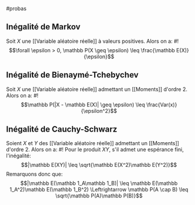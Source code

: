 #probas

## Inégalité de Markov
Soit $X$ une [[Variable aléatoire réelle]] à valeurs positives. Alors on a: #!
$$\forall \epsilon > 0, \mathbb P(X \geq \epsilon) \leq \frac{\mathbb E(X)}{\epsilon}$$
<!--ID: 1713305360708-->


## Inégalité de Bienaymé-Tchebychev
Soit $X$ une [[Variable aléatoire réelle]] admettant un [[Moments]] d'ordre 2. Alors on a: #!
$$\mathbb P(|X - \mathbb E(X)| \geq \epsilon) \leq \frac{Var(x)}{\epsilon^2}$$
<!--ID: 1713305360718-->


## Inégalité de Cauchy-Schwarz
Soient $X$ et $Y$ des [[Variable aléatoire réelle]] admettant un [[Moments]] d'ordre 2. Alors on a: #!
Pour le produit $XY$, s'il admet une espérance fini, l'inégalité: $$|\mathbb E(XY)| \leq \sqrt{\mathbb E(X^2)\mathbb E(Y^2)}$$
Remarquons donc que:
$$|\mathbb E(\mathbb 1_A\mathbb 1_B)| \leq \mathbb E(\mathbb 1_A^2)\mathbb E(\mathbb 1_B^2) \Leftrightarrow \mathbb P(A \cap B) \leq \sqrt{\mathbb P(A)\mathbb P(B)}$$
<!--ID: 1713305360722-->
